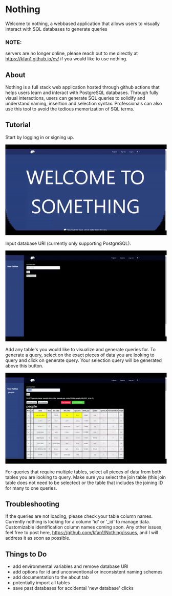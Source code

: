 # Nothing

Welcome to nothing, a webbased application that allows users to visually interact with SQL databases to generate queries

### NOTE:

servers are no longer online, please reach out to me directly at https://kfan1.github.io/cv/ if you would like to use nothing.

## About

Nothing is a full stack web application hosted through github actions that helps users learn and interact with PostgreSQL databases. Through fully visual interactions, users can generate SQL queries to solidify and understand naming, insertion and selection syntax. Professionals can also use this tool to avoid the tedious memorization of SQL terms.

## Tutorial

Start by logging in or signing up.

<img src='src/assets/images/gif1.gif'>

Input database URI (currently only supporting PostgreSQL).

<img src='src/assets/images/gif2.gif'>

Add any table's you would like to visualize and generate queries for.
To generate a query, select on the exact pieces of data you are looking to query and click on generate query. Your selection query will be generated above this button.

<img src='src/assets/images/gif3.gif'>

For queries that require multiple tables, select all pieces of data from both tables you are looking to query. Make sure you select the join table (this join table does not need to be selected) or the table that includes the joining ID for many to one queries.

## Troubleshooting

If the queries are not loading, please check your table column names. Currently nothing is looking for a column 'id' or '\_id' to manage data. Customizable identification column names coming soon. Any other issues, feel free to post here, https://github.com/kfan1/Nothing/issues, and I will address it as soon as possible.

## Things to Do

- add environmental variables and remove database URI
- add options for id and unconventional or inconsistent naming schemes
- add documentation to the about tab
- potentially import all tables
- save past databases for accidental 'new database' clicks
